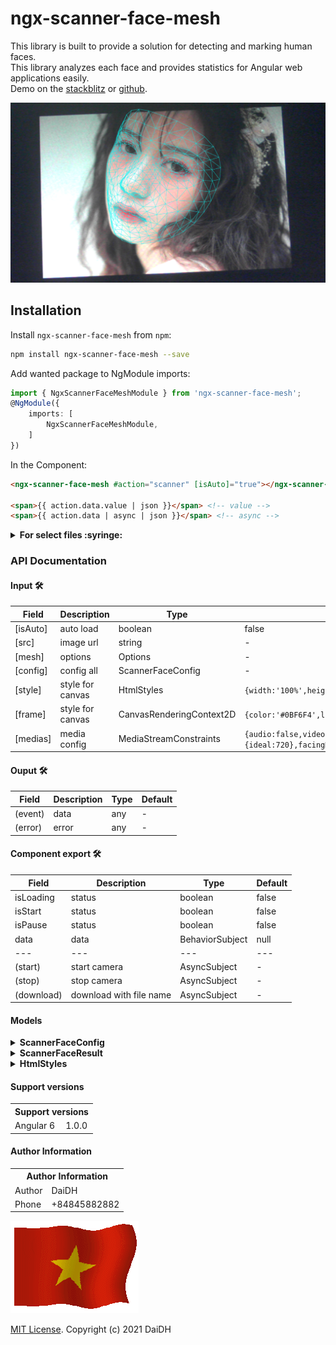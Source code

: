 # ngx-scanner-face-mesh

This library is built to provide a solution for detecting and marking human faces.\
This library analyzes each face and provides statistics for Angular web applications easily.\
Demo on the [stackblitz](https://stackblitz.com/edit/angular-ngx-scanner-face-mesh) or [github](https://id1945.github.io/ngx-scanner-face-mesh/).

![Logo](https://raw.githubusercontent.com/id1945/ngx-scanner-face-mesh/master/ngx-scanner-face-mesh.png)

## Installation
Install `ngx-scanner-face-mesh` from `npm`:
```bash
npm install ngx-scanner-face-mesh --save
```

Add wanted package to NgModule imports:
```typescript
import { NgxScannerFaceMeshModule } from 'ngx-scanner-face-mesh';
@NgModule({
    imports: [
        NgxScannerFaceMeshModule,
    ]
})
```

In the Component:

```html
<ngx-scanner-face-mesh #action="scanner" [isAuto]="true"></ngx-scanner-face-mesh>

<span>{{ action.data.value | json }}</span> <!-- value -->
<span>{{ action.data | async | json }}</span> <!-- async -->
```

<details><summary><b>For select files :syringe:</b></summary>

```typescript
public faceResult: ScannerFaceResult[] = [];

constructor(private face: NgxScannerFaceMeshService) {}

public onSelects(files: any) {
    this.face.loadFiles(files, this.config).subscribe((res: any) => this.faceResult = res);
}
```

```html
<input #file type="file" (change)="onSelects(file.files)" [accept]="'.jpg, .png, .gif, .jpeg'"/>

<div *ngFor="let item of faceResult">
    <img [src]="item.url || '' | safe: 'url'" [alt]="item.name"> <!-- Need bypassSecurityTrustUrl -->
</div>
```

</details>

### API Documentation

#### Input :hammer_and_wrench:

| Field         | Description       | Type                      | Default                                                                                 |
| ---           | ---               | ---                       | ---                                                                                     |
| [isAuto]      | auto load         | boolean                   | false                                                                                   |
| [src]         | image url         | string                    | -                                                                                       |
| [mesh]        | options           | Options                   | -                                                                                       |
| [config]      | config all        | ScannerFaceConfig         | -                                                                                       |
| [style]       | style for canvas  | HtmlStyles                | `{width:'100%',height:'100%',background:''#000000''}`                                   |
| [frame]       | style for canvas  | CanvasRenderingContext2D  | `{color:'#0BF6F4',lineWidth:.5}`                                                        |
| [medias]      | media config      | MediaStreamConstraints    | `{audio:false,video:{width:{ideal:1280},height:{ideal:720},facingMode:'environment'}}`  |

#### Ouput :hammer_and_wrench:

| Field     | Description | Type      | Default |
| ---       | ---         | ---       | ---     |
| (event)   | data        | any       | -       |
| (error)   | error       | any       | -       |

#### Component export :hammer_and_wrench:

| Field       | Description             | Type            | Default       |
| ---         | ---                     | ---             | ---           |
| isLoading   | status                  | boolean         | false         |
| isStart     | status                  | boolean         | false         |
| isPause     | status                  | boolean         | false         |
| data        | data                    | BehaviorSubject | null          |
| ---         | ---                     | ---             | ---           |
| (start)     | start camera            | AsyncSubject    | -             |
| (stop)      | stop camera             | AsyncSubject    | -             |
| (download)  | download with file name | AsyncSubject    | -             |

#### Models

<details><summary><b>ScannerFaceConfig</b></summary>

```typescript
interface ScannerFaceConfig {
  src?: string;
  isAuto?: boolean;
  isStart?: boolean;
  isLoading?: boolean;
  mesh?: Options;
  frame?: HtmlStyles;
  style?: HtmlStyles;
  medias?: MediaStreamConstraints;
}
```
</details>

<details><summary><b>ScannerFaceResult</b></summary>

```typescript
interface ScannerFaceResult {
  canvas?: HTMLCanvasElement;
  file?: File;
  name?: string;
  url?: string;
  blob?: any;
  base64?: string;
  result?: Results;
}
```
</details>

<details><summary><b>HtmlStyles</b></summary>

```typescript
interface HtmlStyles {
  [key: string]: any;
}
```
</details>

#### Support versions
  
<table>
  <tr>
    <th colspan="2">Support versions</th>
  </tr>
  <tr>
    <td>Angular 6</td>
    <td>1.0.0</td>
  </tr>
</table>

#### Author Information
  
<table>
  <tr>
    <th colspan="2">Author Information</th>
  </tr>
  <tr>
    <td>Author</td>
    <td>DaiDH</td>
  </tr>
  <tr>
    <td>Phone</td>
    <td>+84845882882</td>
  </tr>
</table>

![Vietnam](https://raw.githubusercontent.com/id1945/id1945/master/vietnam.gif)

[MIT License](https://github.com/id1945/ngx-scanner-face-mesh/blob/master/LICENSE). Copyright (c) 2021 DaiDH